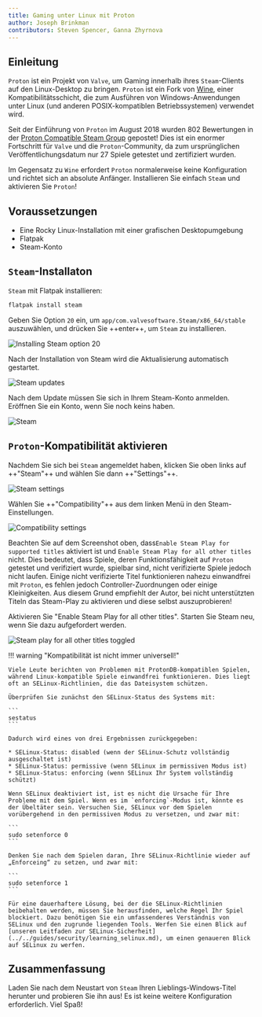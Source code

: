 ```yaml
---
title: Gaming unter Linux mit Proton
author: Joseph Brinkman
contributors: Steven Spencer, Ganna Zhyrnova
---
```


## Einleitung

`Proton` ist ein Projekt von `Valve`, um Gaming innerhalb ihres `Steam`-Clients auf den Linux-Desktop zu bringen. `Proton` ist ein Fork von [Wine](https://www.winehq.org/), einer Kompatibilitätsschicht, die zum Ausführen von Windows-Anwendungen unter Linux (und anderen POSIX-kompatiblen Betriebssystemen) verwendet wird.

Seit der Einführung von `Proton` im August 2018 wurden 802 Bewertungen in der [Proton Compatible Steam Group](https://store.steampowered.com/curator/33483305-Proton-Compatible/about/) gepostet! Dies ist ein enormer Fortschritt für `Valve` und die `Proton`-Community, da zum ursprünglichen Veröffentlichungsdatum nur 27 Spiele getestet und zertifiziert wurden.

Im Gegensatz zu `Wine` erfordert `Proton` normalerweise keine Konfiguration und richtet sich an absolute Anfänger. Installieren Sie einfach `Steam` und aktivieren Sie `Proton`!

## Voraussetzungen

- Eine Rocky Linux-Installation mit einer grafischen Desktopumgebung
- Flatpak
- Steam-Konto

## `Steam`-Installaton

`Steam` mit Flatpak installieren:

```bash
flatpak install steam 
```

Geben Sie Option `20` ein, um `app/com.valvesoftware.Steam/x86_64/stable` auszuwählen, und drücken Sie ++enter++, um `Steam` zu installieren.

![Installing Steam option 20](images/Timeline_1_01_00_22_00.jpg)

Nach der Installation von Steam wird die Aktualisierung automatisch gestartet.

![Steam updates](images/Timeline_1_01_04_16_00.jpg)

Nach dem Update müssen Sie sich in Ihrem Steam-Konto anmelden. Eröffnen Sie ein Konto, wenn Sie noch keins haben.

![Steam](images/Timeline_1_01_06_09_04.jpg)

## `Proton`-Kompatibilität aktivieren

Nachdem Sie sich bei `Steam` angemeldet haben, klicken Sie oben links auf ++"Steam"++ und wählen Sie dann ++"Settings"++.

![Steam settings](images/Timeline_1_01_10_18_38.jpg)

Wählen Sie ++"Compatibility"++ aus dem linken Menü in den Steam-Einstellungen.

![Compatibility settings](images/Timeline_1_01_10_58_27.jpg)

Beachten Sie auf dem Screenshot oben, dass`Enable Steam Play for supported titles` aktiviert ist und `Enable Steam Play for all other titles` nicht. Dies bedeutet, dass Spiele, deren Funktionsfähigkeit auf `Proton` getestet und verifiziert wurde, spielbar sind, nicht verifizierte Spiele jedoch nicht laufen. Einige nicht verifizierte Titel funktionieren nahezu einwandfrei mit `Proton`, es fehlen jedoch Controller-Zuordnungen oder einige Kleinigkeiten. Aus diesem Grund empfiehlt der Autor, bei nicht unterstützten Titeln das Steam-Play zu aktivieren und diese selbst auszuprobieren!

Aktivieren Sie "Enable Steam Play for all other titles". Starten Sie Steam neu, wenn Sie dazu aufgefordert werden.

![Steam play for all other titles toggled](images/Timeline_1_01_11_07_44.jpg)

!!! warning "Kompatibilität ist nicht immer universell!"

````
Viele Leute berichten von Problemen mit ProtonDB-kompatiblen Spielen, während Linux-kompatible Spiele einwandfrei funktionieren. Dies liegt oft an SELinux-Richtlinien, die das Dateisystem schützen.

Überprüfen Sie zunächst den SELinux-Status des Systems mit:

```
sestatus
```

Dadurch wird eines von drei Ergebnissen zurückgegeben:

* SELinux-Status: disabled (wenn der SELinux-Schutz vollständig ausgeschaltet ist)
* SELinux-Status: permissive (wenn SELinux im permissiven Modus ist)
* SELinux-Status: enforcing (wenn SELinux Ihr System vollständig schützt)

Wenn SELinux deaktiviert ist, ist es nicht die Ursache für Ihre Probleme mit dem Spiel. Wenn es im `enforcing`-Modus ist, könnte es der Übeltäter sein. Versuchen Sie, SELinux vor dem Spielen vorübergehend in den permissiven Modus zu versetzen, und zwar mit:

```
sudo setenforce 0
```

Denken Sie nach dem Spielen daran, Ihre SELinux-Richtlinie wieder auf „Enforceing“ zu setzen, und zwar mit:

```
sudo setenforce 1
```

Für eine dauerhaftere Lösung, bei der die SELinux-Richtlinien beibehalten werden, müssen Sie herausfinden, welche Regel Ihr Spiel blockiert. Dazu benötigen Sie ein umfassenderes Verständnis von SELinux und den zugrunde liegenden Tools. Werfen Sie einen Blick auf [unseren Leitfaden zur SELinux-Sicherheit](../../guides/security/learning_selinux.md), um einen genaueren Blick auf SELinux zu werfen.
````

## Zusammenfassung

Laden Sie nach dem Neustart von `Steam` Ihren Lieblings-Windows-Titel herunter und probieren Sie ihn aus! Es ist keine weitere Konfiguration erforderlich. Viel Spaß!
